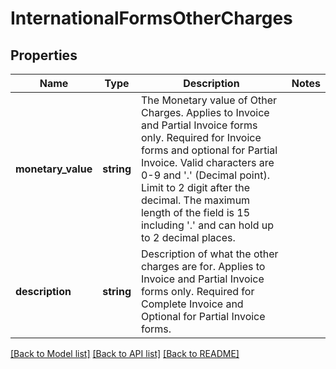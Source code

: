 # InternationalFormsOtherCharges

## Properties
Name | Type | Description | Notes
------------ | ------------- | ------------- | -------------
**monetary_value** | **string** | The Monetary value of Other Charges.  Applies to Invoice and Partial Invoice forms only. Required for Invoice forms and optional for Partial Invoice. Valid characters are 0-9 and &#x27;.&#x27; (Decimal point). Limit to 2 digit after the decimal. The maximum length of the field is 15 including &#x27;.&#x27; and can hold up to 2 decimal places. | 
**description** | **string** | Description of what the other charges are for.  Applies to Invoice and Partial Invoice forms only. Required for Complete Invoice and Optional for Partial Invoice forms. | 

[[Back to Model list]](../../README.md#documentation-for-models) [[Back to API list]](../../README.md#documentation-for-api-endpoints) [[Back to README]](../../README.md)


